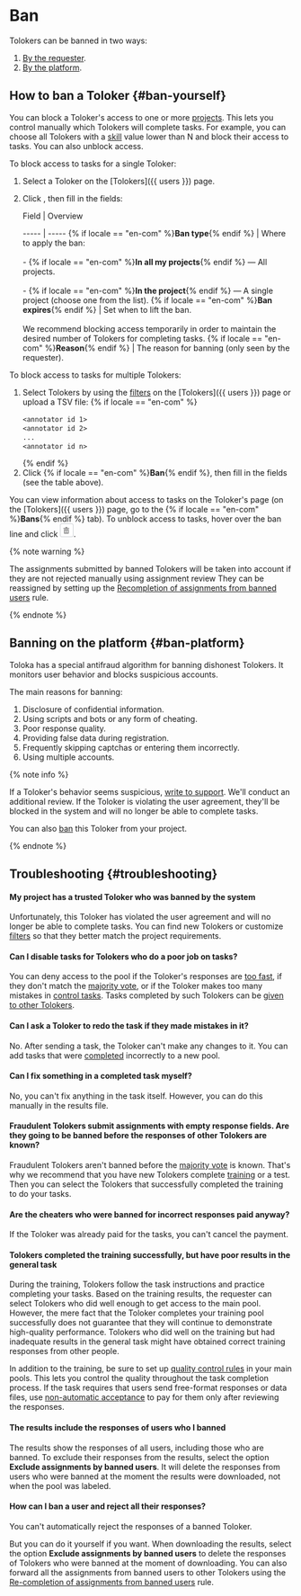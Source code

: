 # Ban

Tolokers can be banned in two ways:

1. [By the requester](#ban-yourself).
1. [By the platform](#ban-platform).

## How to ban a Toloker {#ban-yourself}

You can block a Toloker's access to one or more [projects](../../glossary.md#project-ru). This lets you control manually which Tolokers will complete tasks. For example, you can choose all Tolokers with a [skill](../../glossary.md#skill-ru) value lower than N and block their access to tasks. You can also unblock access.

To block access to tasks for a single Toloker:

1. Select a Toloker on the [Tolokers]({{ users }}) page.

1. Click , then fill in the fields:

    Field
    |
    Overview

    ----- | -----
    {% if locale == "en-com" %}**Ban type**{% endif %} | Where to apply the ban:<br/><br/>- {% if locale == "en-com" %}**In all my projects**{% endif %} — All projects.<br/>    <br/>- {% if locale == "en-com" %}**In the project**{% endif %} — A single project (choose one from the list).
    {% if locale == "en-com" %}**Ban expires**{% endif %} | Set when to lift the ban.<br/><br/>We recommend blocking access temporarily in order to maintain the desired number of Tolokers for completing tasks.
    {% if locale == "en-com" %}**Reason**{% endif %} | The reason for banning (only seen by the requester).


To block access to tasks for multiple Tolokers:

1. Select Tolokers by using the [filters](../../glossary.md#filtering-ru) on the [Tolokers]({{ users }}) page or upload a TSV file:
    {% if locale == "en-com" %}
    ```no-highlight
    <annotator id 1>
    <annotator id 2>
    ...
    <annotator id n>
    ```
    {% endif %}
1. Click {% if locale == "en-com" %}**Ban**{% endif %}, then fill in the fields (see the table above).


You can view information about access to tasks on the Toloker's page (on the [Tolokers]({{ users }}) page, go to the {% if locale == "en-com" %}**Bans**{% endif %} tab). To unblock access to tasks, hover over the ban line and click ![](../_images/location-job/task-edit/task-action-delete.png).

{% note warning %}

The assignments submitted by banned Tolokers will be taken into account if they are not rejected manually using assignment review They can be reassigned by setting up the [Recompletion of assignments from banned users](restore-task-overlap.md) rule.

{% endnote %}


## Banning on the platform {#ban-platform}

Toloka has a special antifraud algorithm for banning dishonest Tolokers. It monitors user behavior and blocks suspicious accounts.

The main reasons for banning:

1. Disclosure of confidential information.
1. Using scripts and bots or any form of cheating.
1. Poor response quality.
1. Providing false data during registration.
1. Frequently skipping captchas or entering them incorrectly.
1. Using multiple accounts.

{% note info %}

If a Toloker's behavior seems suspicious, [write to support](../troubleshooting/support.md#cheater). We'll conduct an additional review. If the Toloker is violating the user agreement, they'll be blocked in the system and will no longer be able to complete tasks.

You can also [ban](#ban) this Toloker from your project.

{% endnote %}



## Troubleshooting {#troubleshooting}

#### My project has a trusted Toloker who was banned by the system

Unfortunately, this Toloker has violated the user agreement and will no longer be able to complete tasks. You can find new Tolokers or customize [filters](filters.md) so that they better match the project requirements.

#### Can I disable tasks for Tolokers who do a poor job on tasks?

You can deny access to the pool if the Toloker's responses are [too fast](quick-answers.md), if they don't match the [majority vote](mvote.md), or if the Toloker makes too many mistakes in [control tasks](goldenset.md). Tasks completed by such Tolokers can be [given to other Tolokers](restore-task-overlap.md).

#### Can I ask a Toloker to redo the task if they made mistakes in it?

No. After sending a task, the Toloker can't make any changes to it. You can add tasks that were [completed](../../glossary.md#submitted-answers-ru) incorrectly to a new pool.

#### Can I fix something in a completed task myself?

No, you can't fix anything in the task itself. However, you can do this manually in the results file.

#### Fraudulent Tolokers submit assignments with empty response fields. Are they going to be banned before the responses of other Tolokers are known?

Fraudulent Tolokers aren't banned before the [majority vote](mvote.md) is known. That's why we recommend that you have new Tolokers complete [training](train.md) or a test. Then you can select the Tolokers that successfully completed the training to do your tasks.

#### Are the cheaters who were banned for incorrect responses paid anyway?

If the Toloker was already paid for the tasks, you can't cancel the payment.

#### Tolokers completed the training successfully, but have poor results in the general task

During the training, Tolokers follow the task instructions and practice completing your tasks. Based on the training results, the requester can select Tolokers who did well enough to get access to the main pool. However, the mere fact that the Toloker completes your training pool successfully does not guarantee that they will continue to demonstrate high-quality performance. Tolokers who did well on the training but had inadequate results in the general task might have obtained correct training responses from other people.

In addition to the training, be sure to set up [quality control rules](control.md) in your main pools. This lets you control the quality throughout the task completion process. If the task requires that users send free-format responses or data files, use [non-automatic acceptance](offline-accept.md) to pay for them only after reviewing the responses.

#### The results include the responses of users who I banned

The results show the responses of all users, including those who are banned. To exclude their responses from the results, select the option **Exclude assignments by banned users**. It will delete the responses from users who were banned at the moment the results were downloaded, not when the pool was labeled.

#### How can I ban a user and reject all their responses?

You can't automatically reject the responses of a banned Toloker.

But you can do it yourself if you want. When downloading the results, select the option **Exclude assignments by banned users** to delete the responses of Tolokers who were banned at the moment of downloading. You can also forward all the assignments from banned users to other Tolokers using the [Re-completion of assignments from banned users](restore-task-overlap.md) rule.
